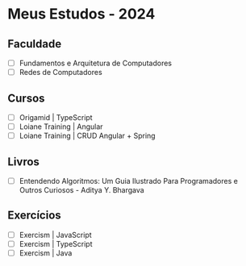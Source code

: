 # Meus Estudos - 2024

## Faculdade
- [ ] Fundamentos e Arquitetura de Computadores
- [ ] Redes de Computadores

## Cursos
- [ ] Origamid | TypeScript
- [ ] Loiane Training | Angular
- [ ] Loiane Training | CRUD Angular + Spring

## Livros
- [ ] Entendendo Algoritmos: Um Guia Ilustrado Para Programadores e Outros Curiosos - Aditya Y. Bhargava

## Exercícios
- [ ] Exercism | JavaScript
- [ ] Exercism | TypeScript
- [ ] Exercism | Java
